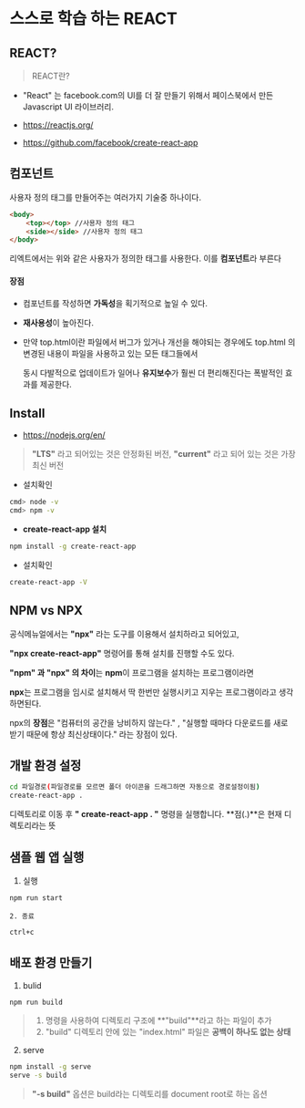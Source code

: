 # 스스로 학습 하는 REACT

## REACT?

> REACT란?

- "React" 는 facebook.com의 UI를 더 잘 만들기 위해서 페이스북에서 만든 Javascript UI 라이브러리.
- https://reactjs.org/

- https://github.com/facebook/create-react-app



## **컴포넌트** 

사용자 정의 태그를 만들어주는 여러가지 기술중 하나이다.

```html
<body>
    <top></top> //사용자 정의 태그
    <side></side> //사용자 정의 태그
</body>
```

리엑트에서는 위와 같은 사용자가 정의한  태그를 사용한다. 이를 **컴포넌트**라 부른다



#### 장점

- 컴포넌트를 작성하면 **가독성**을 획기적으로 높일 수 있다.

- **재사용성**이 높아진다.

- 만약 top.html이란 파일에서 버그가 있거나 개선을 해야되는 경우에도 top.html 의 변경된 내용이 파일을 사용하고 있는 모든 태그들에서 

  동시 다발적으로 업데이트가 일어나  **유지보수**가 훨씬 더 편리해진다는 폭발적인 효과를 제공한다.



## Install

- https://nodejs.org/en/

> **"LTS"** 라고 되어있는 것은 안정화된 버전, **"current"** 라고 되어 있는 것은 가장 최신 버전 



- 설치확인

~~~bash
cmd> node -v
cmd> npm -v
~~~



- **create-react-app 설치**

```bash
npm install -g create-react-app
```



* 설치확인

```bash
create-react-app -V
```



## **NPM vs NPX**

공식메뉴얼에서는 **"npx"** 라는 도구를 이용해서 설치하라고 되어있고,

**"npx create-react-app"** 명령어를 통해 설치를 진행할 수도 있다.

 

**"npm" 과 "npx" 의 차이**는 **npm**이 프로그램을 설치하는 프로그램이라면

**npx**는 프로그램을 임시로 설치해서 딱 한번만 실행시키고 지우는 프로그램이라고 생각하면된다.

npx의 **장점**은 "컴퓨터의 공간을 낭비하지 않는다." , "실행할 때마다 다운로드를 새로 받기 때문에 항상 최신상태이다." 라는 장점이 있다.



## 개발 환경 설정

``` bash
cd 파일경로(파일경로를 모르면 폴더 아이콘을 드래그하면 자동으로 경로설정이됨)
create-react-app .
```

디렉토리로 이동 후 **" create-react-app . "** 명령을 실행합니다. **점(.)**은 현재 디렉토리라는 뜻



## 샘플 웹 앱 실행 

1. 실행

``` bash
npm run start
```

 	2. 종료

```bash
ctrl+c
```



## 배포 환경 만들기

1. bulid

```bash
npm run build
```

> 1. 명령을 사용하여 디렉토리 구조에 **"build"**라고 하는 파일이 추가
> 2. "build" 디렉토리 안에 있는 "index.html" 파일은 **공백이 하나도 없는 상태**

2. serve

```bash
npm install -g serve
serve -s build
```

> **"-s build"** 옵션은 build라는 디렉토리를 document root로 하는 옵션

